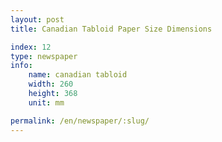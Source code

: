 ```yaml
---
layout: post
title: Canadian Tabloid Paper Size Dimensions

index: 12
type: newspaper
info:
    name: canadian tabloid
    width: 260
    height: 368
    unit: mm

permalink: /en/newspaper/:slug/
---
```



